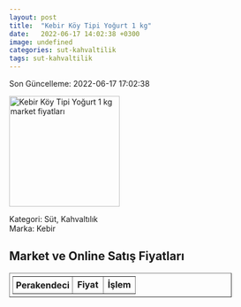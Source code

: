 ```yaml
---
layout: post
title:  "Kebir Köy Tipi Yoğurt 1 kg"
date:   2022-06-17 14:02:38 +0300
image: undefined
categories: sut-kahvaltilik
tags: sut-kahvaltilik
---
```


Son Güncelleme: 2022-06-17 17:02:38

<img src="undefined" width="200" alt="Kebir Köy Tipi Yoğurt 1 kg market fiyatları" />

Kategori: Süt, Kahvaltılık
<br />
Marka: Kebir

<h2>Market ve Online Satış Fiyatları</h2>

<table border="1" style="padding: 5px;width:80%;">
  <tr>
    <td style="padding: 5px;"><strong>Perakendeci</strong></td>
    <td><strong>Fiyat</strong></td>
    <td><strong>İşlem</strong></td>
  </tr>
  
</table>
